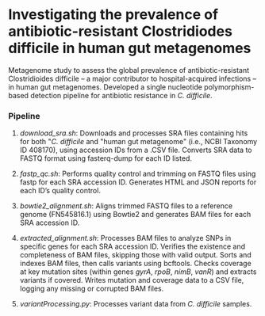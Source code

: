 # Investigating the prevalence of antibiotic-resistant Clostridiodes difficile in human gut metagenomes

Metagenome study to assess the global prevalence of antibiotic-resistant Clostridioides difficile – a major contributor to hospital-acquired infections – in human gut metagenomes. Developed a single nucleotide polymorphism-based detection pipeline for antibiotic resistance in *C. difficile*.

### Pipeline
1. _download_sra.sh_: Downloads and processes SRA files containing hits for both "_C. difficile_ and "human gut metagenome" (i.e., NCBI Taxonomy ID 408170), using accession IDs from a .CSV file. Converts SRA data to FASTQ format using fasterq-dump for each ID listed.

2. _fastp_qc.sh_: Performs quality control and trimming on FASTQ files using fastp for each SRA accession ID. Generates HTML and JSON reports for each ID’s quality control.

3. _bowtie2_alignment.sh_: Aligns trimmed FASTQ files to a reference genome (FN545816.1) using Bowtie2 and generates BAM files for each SRA accession ID.

4. _extracted_alignment.sh_: Processes BAM files to analyze SNPs in specific genes for each SRA accession ID. Verifies the existence and completeness of BAM files, skipping those with valid output. Sorts and indexes BAM files, then calls variants using bcftools. Checks coverage at key mutation sites (within genes _gyrA_, _rpoB_, _nimB_, _vanR_) and extracts variants if covered. Writes mutation and coverage data to a CSV file, logging any missing or corrupted BAM files.

5. _variantProcessing.py_: Processes variant data from _C. difficile_ samples.
